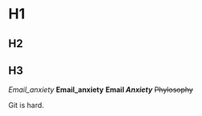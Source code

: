 # H1
## H2
## H3
*Email_anxiety*
**Email_anxiety**
**Email _Anxiety_**
~~Phylosophy~~

Git is hard.
